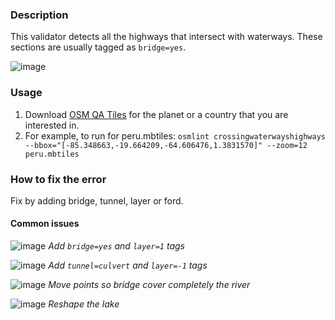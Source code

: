 ### Description

This validator detects all the highways that intersect with waterways. These sections are usually tagged as `bridge=yes`.

![image](https://cloud.githubusercontent.com/assets/10425629/13934558/d234934a-ef80-11e5-989f-2d69699517e2.png)

### Usage

1. Download [OSM QA Tiles](https://osmlab.github.io/osm-qa-tiles/) for the planet or a country that you are interested in. 
2. For example, to run for peru.mbtiles: `osmlint crossingwaterwayshighways --bbox="[-85.348663,-19.664209,-64.606476,1.3831570]" --zoom=12 peru.mbtiles`

### How to fix the error

Fix by adding bridge, tunnel, layer or ford.

#### Common issues

![image](https://cloud.githubusercontent.com/assets/10425629/16160564/8dca2352-348e-11e6-8e63-81198d680083.png)
_Add `bridge=yes` and `layer=1` tags_

![image](https://cloud.githubusercontent.com/assets/10425629/16160787/8ac1c57e-348f-11e6-9909-ff2598af5516.png)
_Add `tunnel=culvert` and `layer=-1` tags_

![image](https://cloud.githubusercontent.com/assets/10425629/16160637/e75ffe5a-348e-11e6-9f1d-46b506b49ace.png)
_Move points so bridge cover completely the river_

![image](https://cloud.githubusercontent.com/assets/10425629/16160823/c9c22282-348f-11e6-8364-05082850bffa.png)
_Reshape the lake_
